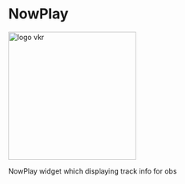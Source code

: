# NowPlay
<img width="256" height="256" alt="logo vkr" src="https://github.com/user-attachments/assets/f5663b26-fb4a-47bf-87d4-6c58e05fd0b0" />

NowPlay widget which displaying track info for obs
